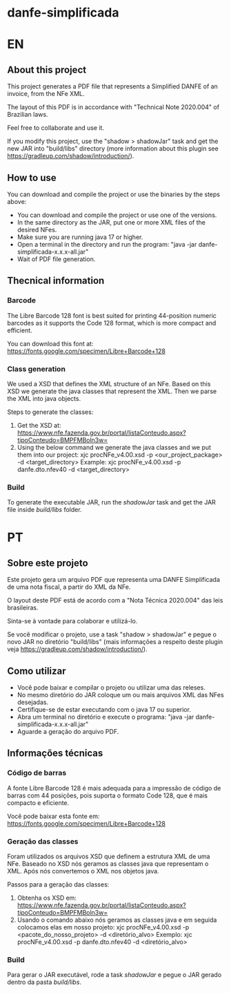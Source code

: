 # danfe-simplificada

# EN

## About this project

This project generates a PDF file that represents a Simplified DANFE of an invoice, from the NFe XML.

The layout of this PDF is in accordance with "Technical Note 2020.004" of Brazilian laws.

Feel free to collaborate and use it.

If you modify this project, use the "shadow > shadowJar" task and get the new JAR into "build/libs" directory (more information about this plugin see https://gradleup.com/shadow/introduction/).

## How to use

You can download and compile the project or use the binaries by the steps above:
 - You can download and compile the project or use one of the versions.
 - In the same directory as the JAR, put one or more XML files of the desired NFes.
 - Make sure you are running java 17 or higher.
 - Open a terminal in the directory and run the program: "java -jar danfe-simplificada-x.x.x-all.jar"
 - Wait of PDF file generation.

## Thecnical information

### Barcode

The Libre Barcode 128 font is best suited for printing 44-position numeric barcodes as it supports the Code 128 format, which is more compact and efficient.

You can download this font at: https://fonts.google.com/specimen/Libre+Barcode+128

### Class generation

We used a XSD that defines the XML structure of an NFe. Based on this XSD we generate the java classes that represent the XML. Then we parse the XML into java objects.

Steps to generate the classes:
1. Get the XSD at: https://www.nfe.fazenda.gov.br/portal/listaConteudo.aspx?tipoConteudo=BMPFMBoln3w=
2. Using the below command we generate the java classes and we put them into our project:
   xjc procNFe_v4.00.xsd -p <our_project_package> -d <target_directory>
   Example:
   xjc procNFe_v4.00.xsd -p danfe.dto.nfev40 -d <target_directory>

### Build

To generate the executable JAR, run the _shadowJar_ task and get the JAR file inside _build/libs_ folder.

# PT

## Sobre este projeto

Este projeto gera um arquivo PDF que representa uma DANFE Simplificada de uma nota fiscal, a partir do XML da NFe.

O layout deste PDF está de acordo com a "Nota Técnica 2020.004" das leis brasileiras.

Sinta-se à vontade para colaborar e utilizá-lo.

Se você modificar o projeto, use a task "shadow > shadowJar" e pegue o novo JAR no diretório "build/libs" (mais informações a respeito deste plugin veja https://gradleup.com/shadow/introduction/).

## Como utilizar
 - Você pode baixar e compilar o projeto ou utilizar uma das releses.
 - No mesmo diretório do JAR coloque um ou mais arquivos XML das NFes desejadas.
 - Certifique-se de estar executando com o java 17 ou superior.
 - Abra um terminal no diretório e execute o programa: "java -jar danfe-simplificada-x.x.x-all.jar"
 - Aguarde a geração do arquivo PDF.

## Informações técnicas

### Código de barras

A fonte Libre Barcode 128 é mais adequada para a impressão de código de barras com 44 posições, pois suporta o formato Code 128, que é mais compacto e eficiente.

Você pode baixar esta fonte em: https://fonts.google.com/specimen/Libre+Barcode+128

### Geração das classes

Foram utilizados os arquivos XSD que definem a estrutura XML de uma NFe. Baseado no XSD nós geramos as classes java que representam o XML. Após nós convertemos o XML nos objetos java.

Passos para a geração das classes:
1. Obtenha os XSD em: https://www.nfe.fazenda.gov.br/portal/listaConteudo.aspx?tipoConteudo=BMPFMBoln3w=
2. Usando o comando abaixo nós geramos as classes java e em seguida colocamos elas em nosso projeto:
   xjc procNFe_v4.00.xsd -p <pacote_do_nosso_projeto> -d <diretório_alvo>
   Exemplo:
   xjc procNFe_v4.00.xsd -p danfe.dto.nfev40 -d <diretório_alvo>

### Build

Para gerar o JAR executável, rode a task _shadowJar_ e pegue o JAR gerado dentro da pasta _build/libs_.
